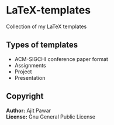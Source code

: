 LaTeX-templates
===============
Collection of my LaTeX templates

## Types of templates
- ACM-SIGCHI conference paper format
- Assignments
- Project
- Presentation

## Copyright
**Author:** Ajit Pawar<br>
**License:** Gnu General Public License